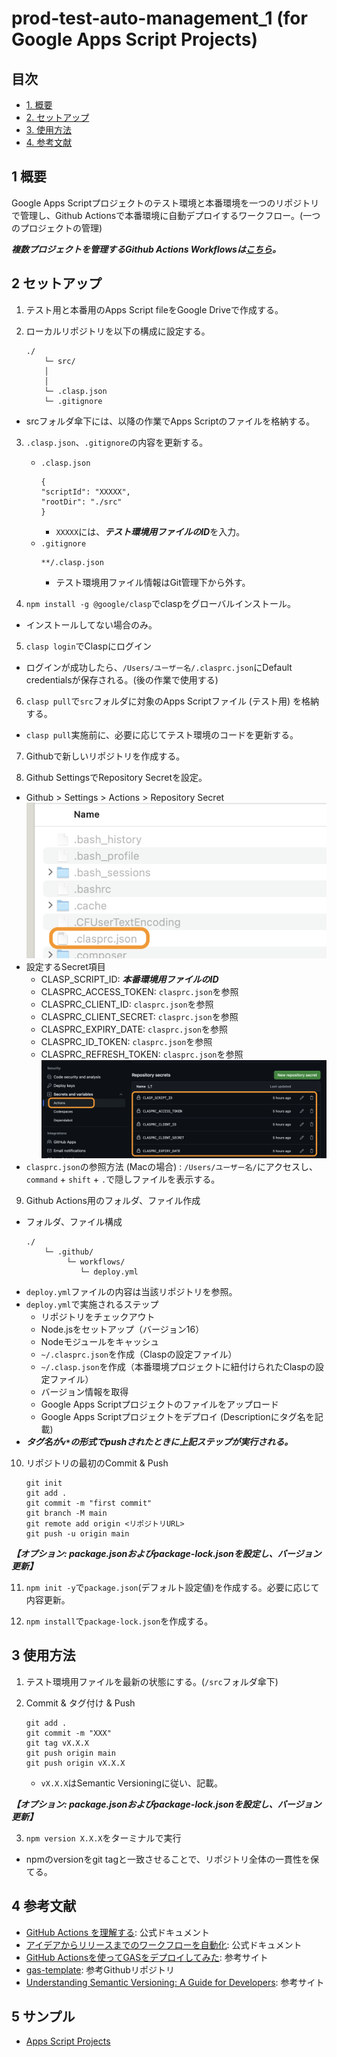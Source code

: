 # prod-test-auto-management_1 (for Google Apps Script Projects)

## 目次

- [1. 概要](#1-概要)
- [2. セットアップ](#2-セットアップ)
- [3. 使用方法](#3-使用方法)
- [4. 参考文献](#4-参考文献)


## 1 概要

Google Apps Scriptプロジェクトのテスト環境と本番環境を一つのリポジトリで管理し、Github Actionsで本番環境に自動デプロイするワークフロー。(一つのプロジェクトの管理)

***複数プロジェクトを管理するGithub Actions Workflowsは[こちら](https://github.com/tsato21/prod-test-auto-management_2)。***

## 2 セットアップ

1. テスト用と本番用のApps Script fileをGoogle Driveで作成する。

2. ローカルリポジトリを以下の構成に設定する。
    ```
    ./
        └─ src/
        │ 
        │  
        └─ .clasp.json
        └─ .gitignore
    ```
- srcフォルダ傘下には、以降の作業でApps Scriptのファイルを格納する。

3. `.clasp.json`、`.gitignore`の内容を更新する。
    - `.clasp.json`
        ```
        {
        "scriptId": "XXXXX",
        "rootDir": "./src"
        }
        ```
      - `XXXXX`には、***テスト環境用ファイルのID***を入力。
    - `.gitignore`
        ```
        **/.clasp.json
        ```
      - テスト環境用ファイル情報はGit管理下から外す。

4. `npm install -g @google/clasp`でclaspをグローバルインストール。
- インストールしてない場合のみ。

5. `clasp login`でClaspにログイン
- ログインが成功したら、`/Users/ユーザー名/.clasprc.json`にDefault credentialsが保存される。(後の作業で使用する)

6. `clasp pull`で`src`フォルダに対象のApps Scriptファイル (テスト用) を格納する。
- `clasp pull`実施前に、必要に応じてテスト環境のコードを更新する。

7. Githubで新しいリポジトリを作成する。

8. Github SettingsでRepository Secretを設定。
- Github > Settings > Actions > Repository Secret
    ![.clarprc.jsonのアクセス方法 ](docs/assets/images/user-folder-.clasprc.json.png)
- 設定するSecret項目
  - CLASP_SCRIPT_ID: ***本番環境用ファイルのID***
  - CLASPRC_ACCESS_TOKEN: `clasprc.json`を参照
  - CLASPRC_CLIENT_ID: `clasprc.json`を参照
  - CLASPRC_CLIENT_SECRET: `clasprc.json`を参照
  - CLASPRC_EXPIRY_DATE: `clasprc.json`を参照
  - CLASPRC_ID_TOKEN: `clasprc.json`を参照
  - CLASPRC_REFRESH_TOKEN: `clasprc.json`を参照
    ![Github Actions Repository Secret ](docs/assets/images/github-setting-actions-repository-secret.png)
- `clasprc.json`の参照方法 (Macの場合) : `/Users/ユーザー名/`にアクセスし、`command` + `shift` + `.`で隠しファイルを表示する。

9. Github Actions用のフォルダ、ファイル作成
- フォルダ、ファイル構成
    ```
    ./
        └─ .github/
             └─ workflows/
                └─ deploy.yml
    ```
- `deploy.yml`ファイルの内容は当該リポジトリを参照。
- `deploy.yml`で実施されるステップ
    - リポジトリをチェックアウト
    - Node.jsをセットアップ（バージョン16）
    - Nodeモジュールをキャッシュ
    - `~/.clasprc.json`を作成（Claspの設定ファイル）
    - `~/.clasp.json`を作成（本番環境プロジェクトに紐付けられたClaspの設定ファイル）
    - バージョン情報を取得
    - Google Apps Scriptプロジェクトのファイルをアップロード
    - Google Apps Scriptプロジェクトをデプロイ (Descriptionにタグ名を記載)
- ***タグ名が`v*`の形式でpushされたときに上記ステップが実行される。***

10. リポジトリの最初のCommit & Push
    ```
    git init
    git add .
    git commit -m "first commit"
    git branch -M main
    git remote add origin <リポジトリURL>
    git push -u origin main
    ```


***【オプション: package.jsonおよびpackage-lock.jsonを設定し、バージョン更新】***

11. `npm init -y`で`package.json`(デフォルト設定値)を作成する。必要に応じて内容更新。

12. `npm install`で`package-lock.json`を作成する。


## 3 使用方法
1. テスト環境用ファイルを最新の状態にする。(`/src`フォルダ傘下)

2. Commit & タグ付け & Push
    ```
    git add .
    git commit -m "XXX"
    git tag vX.X.X
    git push origin main
    git push origin vX.X.X
    ```
    - `vX.X.X`はSemantic Versioningに従い、記載。


***【オプション: package.jsonおよびpackage-lock.jsonを設定し、バージョン更新】***

3. `npm version X.X.X`をターミナルで実行
- npmのversionをgit tagと一致させることで、リポジトリ全体の一貫性を保てる。

## 4 参考文献
- [GitHub Actions を理解する](https://docs.github.com/ja/actions): 公式ドキュメント
- [アイデアからリリースまでのワークフローを自動化](https://github.co.jp/features/actions): 公式ドキュメント
- [GitHub Actionsを使ってGASをデプロイしてみた](https://dev.classmethod.jp/articles/github-actions-gas-deploy/): 参考サイト
- [gas-template](https://github.com/ttsukagoshi/gas-template): 参考Githubリポジトリ
- [Understanding Semantic Versioning: A Guide for Developers](https://www.linkedin.com/pulse/understanding-semantic-versioning-guide-developers-ajibola-oseni-/): 参考サイト


## 5 サンプル
- [Apps Script Projects](https://drive.google.com/drive/folders/13TZ4Zi3GqYLi78unHXvha1rVXjJBSPzn)